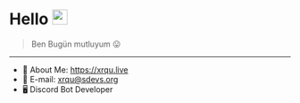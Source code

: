 # Hello <img src="https://raw.githubusercontent.com/igorkowalczyk/igorkowalczyk/master/src/images/wave.gif" width="27px">
> Ben Bugün mutluyum 😛
-----------
* 🤔 About Me: https://xrqu.live
* 💎 E-mail: [xrqu@sdevs.org](mailto:xrqu@sdevs.org)
* 🖥 Discord Bot Developer
